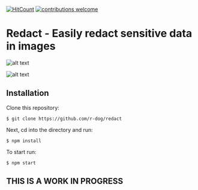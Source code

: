 [![HitCount](http://hits.dwyl.io/r-dog/redact.svg)](http://hits.dwyl.io/r-dog/redact) [![contributions welcome](https://img.shields.io/badge/contributions-welcome-brightgreen.svg?style=flat)](https://github.com/dwyl/esta/issues)

# Redact - Easily redact sensitive data in images

![alt text](https://raw.githubusercontent.com/r-dog/redact/master/example1.png)

![alt text](https://raw.githubusercontent.com/r-dog/redact/master/example2.png)
## Installation

Clone this repository:

```
$ git clone https://github.com/r-dog/redact
```

Next, cd into the directory and run:
```
$ npm install
```

To start run:

```
$ npm start
```

## THIS IS A WORK IN PROGRESS
